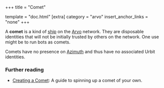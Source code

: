 +++
title = "Comet"

template = "doc.html"
[extra]
category = "arvo"
insert_anchor_links = "none"
+++

A **comet** is a kind of [ship](../ship) on the [Arvo](../arvo) network. They are disposable identities that will not be initially trusted by others on the network. One use might be to run bots as comets.

Comets have no presence on [Azimuth](../azimuth) and thus have no associated Urbit identities.

### Further reading

- [Creating a Comet](@/using/install.md#comet): A guide to spinning up a comet of your own.
